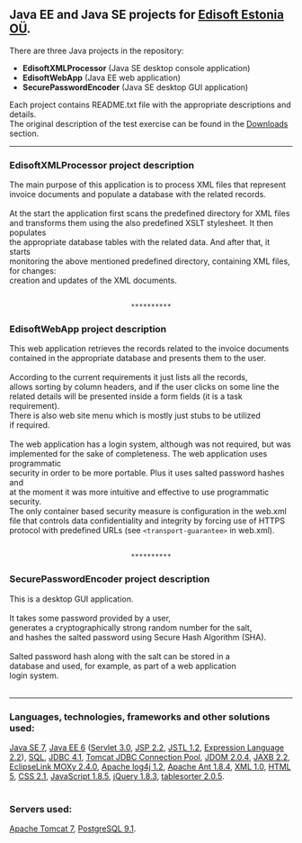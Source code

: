 ## Java EE and Java SE projects for [Edisoft Estonia OÜ](http://www.edisoft.ee/eng/). ##

There are three Java projects in the repository:
  * **EdisoftXMLProcessor** (Java SE desktop console application)
  * **EdisoftWebApp** (Java EE web application)
  * **SecurePasswordEncoder** (Java SE desktop GUI application)

Each project contains README.txt file with the appropriate descriptions and details.<br>
The original description of the test exercise can be found in the <a href='http://code.google.com/p/edisoft-project/downloads/list'>Downloads</a> section.<br>
<hr />
<h3>EdisoftXMLProcessor project description</h3>
The main purpose of this application is to process XML files that represent<br>
invoice documents and populate a database with the related records.<br>
<br>
At the start the application first scans the predefined directory for XML files<br>
and transforms them using the also predefined XSLT stylesheet. It then populates<br>
the appropriate database tables with the related data. And after that, it starts<br>
monitoring the above mentioned predefined directory, containing XML files, for changes:<br>
creation and updates of the XML documents.<br>
<br>
<p align='center'><code>**********</code>
<h3>EdisoftWebApp project description</h3>
This web application retrieves the records related to the invoice documents<br>
contained in the appropriate database and presents them to the user.<br>
<br>
According to the current requirements it just lists all the records,<br>
allows sorting by column headers, and if the user clicks on some line the<br>
related details will be presented inside a form fields (it is a task requirement).<br>
There is also web site menu which is mostly just stubs to be utilized<br>
if required.<br>
<br>
The web application has a login system, although was not required, but was<br>
implemented for the sake of completeness. The web application uses programmatic<br>
security in order to be more portable. Plus it uses salted password hashes and<br>
at the moment it was more intuitive and effective to use programmatic security.<br>
The only container based security measure is configuration in the web.xml<br>
file that controls data confidentiality and integrity by forcing use of HTTPS<br>
protocol with predefined URLs (see <code>&lt;transport-guarantee&gt;</code> in web.xml).<br>
<br>
<p align='center'><code>**********</code>
<h3>SecurePasswordEncoder project description</h3>
This is a desktop GUI application.<br>
<br>
It takes some password provided by a user,<br>
generates a cryptographically strong random number for the salt,<br>
and hashes the salted password using Secure Hash Algorithm (SHA).<br>
<br>
Salted password hash along with the salt can be stored in a<br>
database and used, for example, as part of a web application<br>
login system.<br>
<br>
<hr />
<h3>Languages, technologies, frameworks and other solutions used:</h3>
<a href='http://docs.oracle.com/javase/'>Java SE 7</a>, <a href='http://docs.oracle.com/javaee/'>Java EE 6</a> (<a href='http://jcp.org/en/jsr/detail?id=315'>Servlet 3.0</a>, <a href='http://jcp.org/en/jsr/detail?id=245'>JSP 2.2</a>, <a href='http://jcp.org/en/jsr/detail?id=52'>JSTL 1.2</a>, <a href='http://download.oracle.com/otndocs/jcp/expression_language-2.2-mrel-eval-oth-JSpec/'>Expression Language 2.2</a>), <a href='http://www.iso.org/iso/home/store/catalogue_tc/catalogue_detail.htm?csnumber=53681'>SQL</a>, <a href='http://jcp.org/aboutJava/communityprocess/mrel/jsr221/index.html'>JDBC 4.1</a>, <a href='http://tomcat.apache.org/tomcat-7.0-doc/jdbc-pool.html'>Tomcat JDBC Connection Pool</a>, <a href='http://www.jdom.org/'>JDOM 2.0.4</a>, <a href='http://jcp.org/en/jsr/detail?id=222'>JAXB 2.2</a>, <a href='http://www.eclipse.org/eclipselink/moxy.php'>EclipseLink MOXy 2.4.0</a>, <a href='http://logging.apache.org/log4j/1.2/'>Apache log4j 1.2</a>, <a href='http://ant.apache.org/'>Apache Ant 1.8.4</a>, <a href='http://www.w3.org/TR/xml/'>XML 1.0</a>, <a href='http://www.whatwg.org/specs/web-apps/current-work/multipage/'>HTML 5</a>, <a href='http://www.w3.org/TR/2011/REC-CSS2-20110607/'>CSS 2.1</a>, <a href='http://www.ecma-international.org/publications/standards/Ecma-262.htm'>JavaScript 1.8.5</a>, <a href='http://jquery.com/'>jQuery 1.8.3</a>, <a href='http://tablesorter.com/docs/'>tablesorter 2.0.5</a>.<br>
<br>
<h3>Servers used:</h3>
<a href='http://tomcat.apache.org/'>Apache Tomcat 7</a>, <a href='http://www.postgresql.org/'>PostgreSQL 9.1</a>.